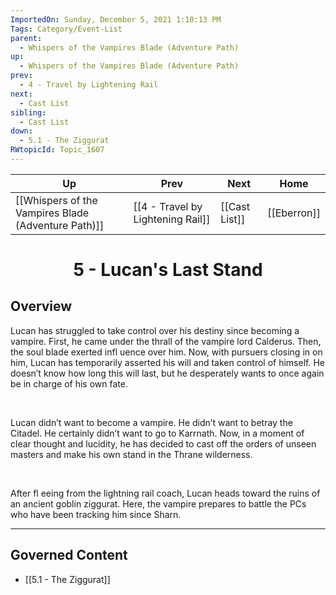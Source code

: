 ```yaml
---
ImportedOn: Sunday, December 5, 2021 1:10:13 PM
Tags: Category/Event-List
parent:
  - Whispers of the Vampires Blade (Adventure Path)
up:
  - Whispers of the Vampires Blade (Adventure Path)
prev:
  - 4 - Travel by Lightening Rail
next:
  - Cast List
sibling:
  - Cast List
down:
  - 5.1 - The Ziggurat
RWtopicId: Topic_1607
---
```


| Up | Prev | Next | Home |
|----|------|------|------|
| [[Whispers of the Vampires Blade (Adventure Path)]] | [[4 - Travel by Lightening Rail]] | [[Cast List]] | [[Eberron]] |

# <center>5 - Lucan's Last Stand</center>

## Overview

Lucan has struggled to take control over his destiny since becoming a vampire. First, he came under the thrall of the vampire lord Calderus. Then, the soul blade exerted infl uence over him. Now, with pursuers closing in on him, Lucan has temporarily asserted his will and taken control of himself. He doesn’t know how long this will last, but he desperately wants to once again be in charge of his own fate. 

 

Lucan didn’t want to become a vampire. He didn’t want to betray the Citadel. He certainly didn’t want to go to Karrnath. Now, in a moment of clear thought and lucidity, he has decided to cast off the orders of unseen masters and make his own stand in the Thrane wilderness. 

 

After fl eeing from the lightning rail coach, Lucan heads toward the ruins of an ancient goblin ziggurat. Here, the vampire prepares to battle the PCs who have been tracking him since Sharn.


---
## Governed Content
- [[5.1 - The Ziggurat]]
